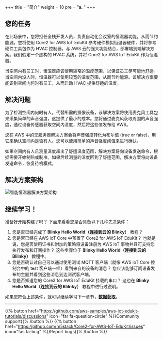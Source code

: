 +++
title = "简介"
weight = 10
pre = "<b>a. </b>"
+++

## 您的任务
在此场景中，您将担任全栈开发人员，负责自动化会议室的恒温器功能，从而节约能源。您将使用 Core2 for AWS IoT EduKit 参考硬件模拟恒温器硬件，并将参考硬件工具包作为 HVAC 控制器，与 AWS 云的强大功能结合，部署端到端解决方案。我们假定一个虚构的 HVAC 系统，并将 Core2 for AWS IoT EduKit 作为恒温器。

当空间内有员工时，恒温器应该使用较窄的温度范围，以保证员工尽可能地舒适。当空间内没人时，恒温器可以使用较宽的温度范围，从而节约能源。该解决方案要能识别空间内何时有员工，从而启动 HVAC 提供舒适的温度。

## 解决问题
为了检测空间内何时有人，代替所需的摄像设备，该解决方案将使用麦克风工具包来采集简单的声音强度，这提供了最小的成本。您将通过麦克风获取周围的声音强度，通过设备传感器获取空间内温度，然后将这些值发布给 AWS。

您在 AWS 中的无服务器解决方案会将声音强度转化为布尔值 (true or false)，用它来确认空间内是否有人。您可以使用简单的声音强度阈值来进行确认。

如果空间内有人且测量温度超出了舒适温度范围，解决方案将向设备发送命令，根据需要开始制热或制冷。如果后续测量的温度回到了舒适范围，解决方案将向设备发送命令，恢复待机模式。

## 解决方案架构
![智能恒温器解决方案架构](introduction/thermostat-overview.png)

## 继续学习！
准备好开始构建了吗？ 下面来看看您是否具备以下几种先决条件：

1. 您是否已经完成了 **Blinky Hello World（连接到云的 Blinky）** 教程？ 
2. 您是否已经在 AWS IoT Core 中预置了 Core2 for AWS IoT EduKit？ 也就是说，您是否使用证书和附加的策略将设备注册为 AWS IoT 事物并且可支持您执行发布和订阅操作？ 这些步骤位于 **Blinky Hello World（连接到云的 Blilnky）** 教程中。
3. 您是否确认过自己可以通过使用测试 MQTT 客户端（就像 AWS IoT Core 控制台中的 test 客户端一样）看到来自的设备的消息？ 您应该能够订阅设备发布的主题并看到这些消息到达测试客户端。
4. 您是否知道您的 Core2 for AWS IoT EduKit 挂载的串口？ 这也在 **Blinky Hello World（连接到云的 Blilnky）** 教程中进行过说明。

如果您符合上述条件，就可以继续学习下一章节，[**数据获取**](/cn/smart-thermostat/data-acquisition.html)。

---
{{% button href="https://github.com/aws-samples/aws-iot-edukit-tutorials/discussions" icon="far fa-question-circle" %}}Community support{{% /button %}} {{% button href="https://github.com/m5stack/Core2-for-AWS-IoT-EduKit/issues" icon="fas fa-bug" %}}Report bugs{{% /button %}}